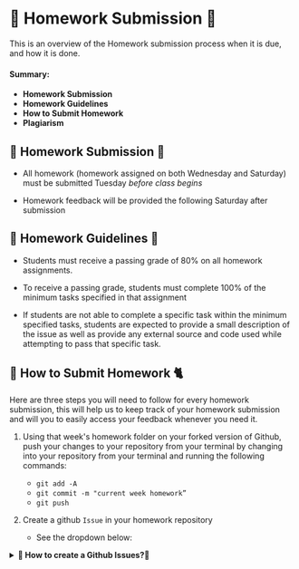 # 📝 Homework Submission 📝


This is an overview of the Homework submission process when it is due, and how it is done. 

#### Summary: 

- **Homework Submission**
- **Homework Guidelines**
- **How to Submit Homework** 
- **Plagiarism**


## 📅 Homework Submission 📅

* All homework (homework assigned on both Wednesday and Saturday) must be submitted Tuesday *before class begins*

* Homework feedback will be provided the following Saturday after submission


## 👻 Homework Guidelines 👻

* Students must receive a passing grade of 80% on all homework assignments.
  
* To receive a passing grade, students must complete 100% of the minimum tasks specified in that assignment
  
* If students are not able to complete a specific task within the minimum specified tasks, students are expected to provide a small description of the issue as well as provide any external source and code used while attempting to pass that specific task. 

## 🐩 How to Submit Homework  🐈 

Here are three steps you will need to follow for every homework submission, this will help us to keep track of your homework submission and will you to easily access your feedback whenever you need it.


1.  Using that week's homework folder on your forked version of Github, push your changes to your repository from your terminal by changing into your repository from your terminal and running the following commands:
  
    * `git add -A`
    * `git commit -m "current week homework”`
    * `git push`

2.  Create a github `Issue` in your homework repository 
    * See the dropdown below:

<details><summary><strong>🚨 How to create a Github Issues?🚨</strong></summary>
<br>
1. Click on the `Issues` tab
2. Click on the `New issue` button
3. Title: Add your FirstLastName followed by week and day of the homework
   * `Bruno-DaSilva_HomeworkW1D2`
4. Body: Add a simple description
Body sample:  ⬇️
```
**Description:** 

_Add a good description of the homework_

- how you feel about it? 
- What were the challenges you faced?
```

<img src="https://res.cloudinary.com/duprwuo4j/image/upload/v1602950946/SEI-REPO/githubissues_c80sss.png" atl="GitHub issues"/>


😆**More Information can be found here:**
[How to Create an issue or pull request in GitHub?](https://docs.github.com/en/free-pro-team@latest/desktop/contributing-and-collaborating-using-github-desktop/creating-an-issue-or-pull-request)

</details>


3. Finally, fill out this [Google Form](https://forms.gle/4NPb21sHPtbvKSYD6) with your github link for that specific homework. It will be the same Google Form for each homework.

💡 **Pro Tip**: Commit your work every time you hit a milestone, as often as possible. This is the versioning history of your entire project. 


## ⚠️ Plagiarism ⚠️

- Plagiarism (passing someone else's off as your own) will only result in you getting job that you're unqualified for and will get fired from
	- How do I know?
		- What is it?
			- copying another student's code
			- copying another student's code and altering it to look like yours
			- copying a solution to a homework question, lab, or project that you found online
			- copying a solution to a homework question, lab, or project that you found online and altering it to look like yours
		- What is it not?
			- finding syntax online that will help you build the solution that you came up with
			- asking another student to debug your code or help you work with your own solution.  Note, this is not "what did you get for question 1?"
		- How to stay safe
			- Come up with your own idea about how to solve the problem and find syntax online to help you create it
			- Do not try to find the answer to how to solve the problem online or get it from another student
			- If you use a chunk of code that is more than a few lines long, even if you alter it, cite it with a comment in your code.  Give either a link to the site or the student that gave it to you.  If what you're citing is the vast majoritiy of your solution, it's probably plagiarized
	- Your employers will quickly discover that you don't know what you say you know
	- If you feel you can't complete the work, come to your instructors and we can figure out a way for you to turn in something meaningful.  There is always a solution
	- You can usually receive a partial refund or continue in another course if withdrawing for family/external issues.  Not for plagiarism.  Come to us before doing anything extreme
	- Even if you succeed in making us believe you are responsible for plagiarized work, ultimately, when you graduate, you will have only a meaningless certificate and none of the knowledge to back it up